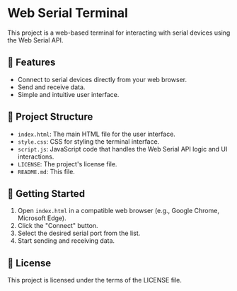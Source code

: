 # Web Serial Terminal

This project is a web-based terminal for interacting with serial devices using the Web Serial API.

## 🌟 Features

- Connect to serial devices directly from your web browser.
- Send and receive data.
- Simple and intuitive user interface.

## 📁 Project Structure

- `index.html`: The main HTML file for the user interface.
- `style.css`: CSS for styling the terminal interface.
- `script.js`: JavaScript code that handles the Web Serial API logic and UI interactions.
- `LICENSE`: The project's license file.
- `README.md`: This file.

## 🚀 Getting Started

1.  Open `index.html` in a compatible web browser (e.g., Google Chrome, Microsoft Edge).
2.  Click the "Connect" button.
3.  Select the desired serial port from the list.
4.  Start sending and receiving data.

## 📝 License

This project is licensed under the terms of the LICENSE file.